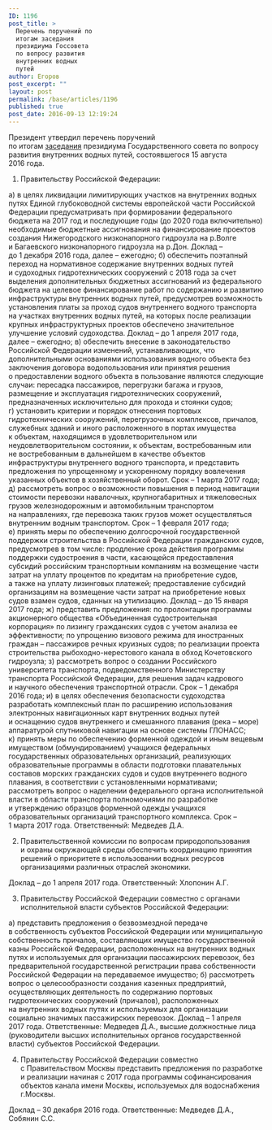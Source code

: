 ```yaml
---
ID: 1196
post_title: >
  Перечень поручений по
  итогам заседания
  президиума Госсовета
  по вопросу развития
  внутренних водных
  путей
author: Егоров
post_excerpt: ""
layout: post
permalink: /base/articles/1196
published: true
post_date: 2016-09-13 12:19:24
---
```

Президент утвердил перечень поручений по итогам <a href="http://kremlin.ru/events/president/news/52713">заседания</a> президиума Государственного совета по вопросу развития внутренних водных путей, состоявшегося 15 августа 2016 года.
<ol>
 	<li>Правительству Российской Федерации:</li>
</ol>
а) в целях ликвидации лимитирующих участков на внутренних водных путях Единой глубоководной системы европейской части Российской Федерации предусматривать при формировании федерального бюджета на 2017 год и последующие годы (до 2020 года включительно) необходимые бюджетные ассигнования на финансирование проектов создания Нижегородского низконапорного гидроузла на р.Волге и Багаевского низконапорного гидроузла на р.Дон.
Доклад – до 1 декабря 2016 года, далее – ежегодно;
б) обеспечить поэтапный переход на нормативное содержание внутренних водных путей и судоходных гидротехнических сооружений с 2018 года за счет выделения дополнительных бюджетных ассигнований из федерального бюджета на целевое финансирование работ по содержанию и развитию инфраструктуры внутренних водных путей, предусмотрев возможность установления платы за проход судов внутреннего водного транспорта на участках внутренних водных путей, на которых после реализации крупных инфраструктурных проектов обеспечено значительное улучшение условий судоходства.
Доклад – до 1 апреля 2017 года, далее – ежегодно;
в) обеспечить внесение в законодательство Российской Федерации изменений, устанавливающих, что дополнительными основаниями использования водного объекта без заключения договора водопользования или принятия решения о предоставлении водного объекта в пользование являются следующие случаи: пересадка пассажиров, перегрузки багажа и грузов, размещение и эксплуатация гидротехнических сооружений, предназначенных исключительно для прохода и стоянки судов;
г) установить критерии и порядок отнесения портовых гидротехнических сооружений, перегрузочных комплексов, причалов, служебных зданий и иного расположенного в портах имущества к объектам, находящимся в удовлетворительном или неудовлетворительном состоянии, к объектам, востребованным или не востребованным в дальнейшем в качестве объектов инфраструктуры внутреннего водного транспорта, и представить предложения по упрощенному и ускоренному порядку вовлечения указанных объектов в хозяйственный оборот.
Срок – 1 марта 2017 года;
д) рассмотреть вопрос о возможности повышения в период навигации стоимости перевозки навалочных, крупногабаритных и тяжеловесных грузов железнодорожным и автомобильным транспортом на направлениях, где перевозка таких грузов может осуществляться внутренним водным транспортом.
Срок – 1 февраля 2017 года;
е) принять меры по обеспечению долгосрочной государственной поддержки строительства в Российской Федерации гражданских судов, предусмотрев в том числе:
продление срока действия программы поддержки судостроения в части, касающейся предоставления субсидий российским транспортным компаниям на возмещение части затрат на уплату процентов по кредитам на приобретение судов, а также на уплату лизинговых платежей;
предоставление субсидий организациям на возмещение части затрат на приобретение новых судов взамен судов, сданных на утилизацию.
Доклад – до 15 января 2017 года;
ж) представить предложения:
по пролонгации программы акционерного общества «Объединенная судостроительная корпорация» по лизингу гражданских судов с учетом анализа ее эффективности;
по упрощению визового режима для иностранных граждан – пассажиров речных круизных судов;
по реализации проекта строительства рыбоходно-нерестового канала в обход Кочетовского гидроузла;
з) рассмотреть вопрос о создании Российского университета транспорта, подведомственного Министерству транспорта Российской Федерации, для решения задач кадрового и научного обеспечения транспортной отрасли.
Срок – 1 декабря 2016 года;
и) в целях обеспечения безопасности судоходства разработать комплексный план по расширению использования электронных навигационных карт внутренних водных путей и оснащению судов внутреннего и смешанного плавания (река – море) аппаратурой спутниковой навигации на основе системы ГЛОНАСС;
к) принять меры по обеспечению форменной одеждой и иным вещевым имуществом (обмундированием) учащихся федеральных государственных образовательных организаций, реализующих образовательные программы в области подготовки плавательных составов морских гражданских судов и судов внутреннего водного плавания, в соответствии с установленными нормативами; рассмотреть вопрос о наделении федерального органа исполнительной власти в области транспорта полномочиями по разработке и утверждению образцов форменной одежды учащихся образовательных организаций транспортного комплекса.
Срок – 1 марта 2017 года.
Ответственный: Медведев Д.А.
<ol start="2">
 	<li>Правительственной комиссии по вопросам природопользования и охраны окружающей среды обеспечить координацию принятия решений о приоритете в использовании водных ресурсов организациями различных отраслей экономики.</li>
</ol>
Доклад – до 1 апреля 2017 года.
Ответственный: Хлопонин А.Г.
<ol start="3">
 	<li>Правительству Российской Федерации совместно с органами исполнительной власти субъектов Российской Федерации:</li>
</ol>
а) представить предложения о безвозмездной передаче в собственность субъектов Российской Федерации или муниципальную собственность причалов, составляющих имущество государственной казны Российской Федерации, расположенных на внутренних водных путях и используемых для организации пассажирских перевозок, без предварительной государственной регистрации права собственности Российской Федерации на передаваемое имущество;
б) рассмотреть вопрос о целесообразности создания казенных предприятий, осуществляющих деятельность по содержанию портовых гидротехнических сооружений (причалов), расположенных на внутренних водных путях и используемых для организации социально значимых пассажирских перевозок.
Доклад – 1 апреля 2017 года.
Ответственные: Медведев Д.А., высшие должностные лица (руководители высших исполнительных органов государственной власти) субъектов Российской Федерации.
<ol start="4">
 	<li>Правительству Российской Федерации совместно с Правительством Москвы представить предложения по разработке и реализации начиная с 2017 года программы софинансирования объектов канала имени Москвы, используемых для водоснабжения г.Москвы.</li>
</ol>
Доклад – 30 декабря 2016 года.
Ответственные: Медведев Д.А., Собянин С.С.